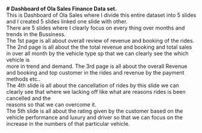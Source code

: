 ****# Dashboard of Ola Sales Finance Data set.****  
This is Dashboard of Ola Sales where I divide this entire dataset into 5 slides and I created 5 slides linked one slide with other.    
There are 5 slides where I clearly focus on every thing over months and trends in the Bussiness.  
The 1st page is all about overall review of revenue and booking of the rides.   
The 2nd page is all about the the total revenue and booking and total sales in over all month by the vehicle type sp that we can clearly see the which vehicle is  
more in trend and demand.
The 3rd page is all about the overall Revenue and booking and top customer in the rides and revenue by the payment methods etc..  
The 4th slide is all about the cancellation of rides by this slide we can clearly see that where we lacking off like what are reasons rides is been cancelled and the  
reasons so that we can overcome it.  
The 5th slide is all about the rating given by the customer based on the vehicle performance and luxury and driver so that we can focus on the increase in the numbers of that particular vehicle.  
